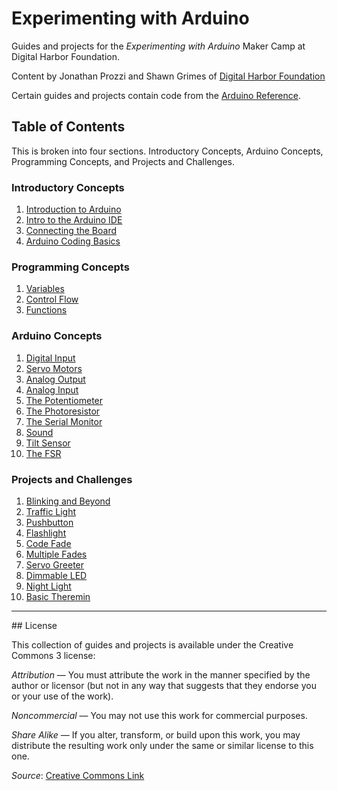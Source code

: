 # Experimenting with Arduino

Guides and projects for the _Experimenting with Arduino_ Maker Camp at Digital Harbor Foundation.

Content by Jonathan Prozzi and Shawn Grimes of [Digital Harbor Foundation](http://www.digitalharbor.org)

Certain guides and projects contain code from the [Arduino Reference](http://www.arduino.cc).

## Table of Contents
This is broken into four sections. Introductory Concepts, Arduino Concepts, Programming Concepts, and Projects and Challenges.

### Introductory Concepts
1. [Introduction to Arduino](https://github.com/jonathanprozzi/Experimenting-with-Arduino/blob/master/introduction/intro.md)
2. [Intro to the Arduino IDE](https://github.com/jonathanprozzi/Experimenting-with-Arduino/blob/master/introduction/introide.md)
3. [Connecting the Board](https://github.com/jonathanprozzi/Experimenting-with-Arduino/blob/master/introduction/ide.md)
4. [Arduino Coding Basics](https://github.com/jonathanprozzi/Experimenting-with-Arduino/blob/master/introduction/progbasics.md)

### Programming Concepts
1. [Variables](https://github.com/jonathanprozzi/Experimenting-with-Arduino/blob/master/programming-concepts/variables.md)
2. [Control Flow](https://github.com/jonathanprozzi/Experimenting-with-Arduino/blob/master/programming-concepts/controlflow.md)
3. [Functions](https://github.com/jonathanprozzi/Experimenting-with-Arduino/blob/master/programming-concepts/functions.md)

### Arduino Concepts
1. [Digital Input](https://github.com/jonathanprozzi/Experimenting-with-Arduino/blob/master/arduino-concepts/digitalinput.md)
2. [Servo Motors](https://github.com/jonathanprozzi/Experimenting-with-Arduino/blob/master/arduino-concepts/servo.md)
3. [Analog Output](https://github.com/jonathanprozzi/Experimenting-with-Arduino/blob/master/arduino-concepts/analogoutput.md)
4. [Analog Input](https://github.com/jonathanprozzi/Experimenting-with-Arduino/blob/master/arduino-concepts/analoginput.md)
5. [The Potentiometer](https://github.com/jonathanprozzi/Experimenting-with-Arduino/blob/master/arduino-concepts/potentiometer.md)
6. [The Photoresistor](https://github.com/jonathanprozzi/Experimenting-with-Arduino/blob/master/arduino-concepts/photoresistor.md)
7. [The Serial Monitor](https://github.com/jonathanprozzi/Experimenting-with-Arduino/blob/master/arduino-concepts/serial.md)
8. [Sound](https://github.com/jonathanprozzi/Experimenting-with-Arduino/blob/master/arduino-concepts/sound.md)
9. [Tilt Sensor](https://github.com/jonathanprozzi/Experimenting-with-Arduino/blob/master/arduino-concepts/tiltsensor.md)
10. [The FSR](https://github.com/jonathanprozzi/Experimenting-with-Arduino/blob/master/arduino-concepts/fsr.md)

### Projects and Challenges
1. [Blinking and Beyond](https://github.com/jonathanprozzi/Experimenting-with-Arduino/blob/master/projects-challenges/blinkbeyond.md)
2. [Traffic Light](https://github.com/jonathanprozzi/Experimenting-with-Arduino/blob/master/projects-challenges/trafficlight.md)
3. [Pushbutton](https://github.com/jonathanprozzi/Experimenting-with-Arduino/blob/master/projects-challenges/pushbutton.md)
4. [Flashlight](https://github.com/jonathanprozzi/Experimenting-with-Arduino/blob/master/projects-challenges/flashlight.md)
5. [Code Fade](https://github.com/jonathanprozzi/Experimenting-with-Arduino/blob/master/projects-challenges/codefade.md)
6. [Multiple Fades](https://github.com/jonathanprozzi/Experimenting-with-Arduino/blob/master/projects-challenges/multifade.md)
7. [Servo Greeter](https://github.com/jonathanprozzi/Experimenting-with-Arduino/blob/master/projects-challenges/servogreet.md)
8. [Dimmable LED](https://github.com/jonathanprozzi/Experimenting-with-Arduino/blob/master/projects-challenges/dimmableled.md)
9. [Night Light](https://github.com/jonathanprozzi/Experimenting-with-Arduino/blob/master/projects-challenges/nightlight.md)
10. [Basic Theremin](https://github.com/jonathanprozzi/Experimenting-with-Arduino/blob/master/projects-challenges/theremin.md)

<hr/>
## License

This collection of guides and projects is available under the Creative Commons 3 license:

_Attribution_ — You must attribute the work in the manner specified by the author or licensor (but not in any way that suggests that they endorse you or your use of the work).

_Noncommercial_ — You may not use this work for commercial purposes.

_Share Alike_ — If you alter, transform, or build upon this work, you may distribute the resulting work only under the same or similar license to this one.

_Source_: [Creative Commons Link](http://creativecommons.org/licenses/by-nc-sa/3.0/)
